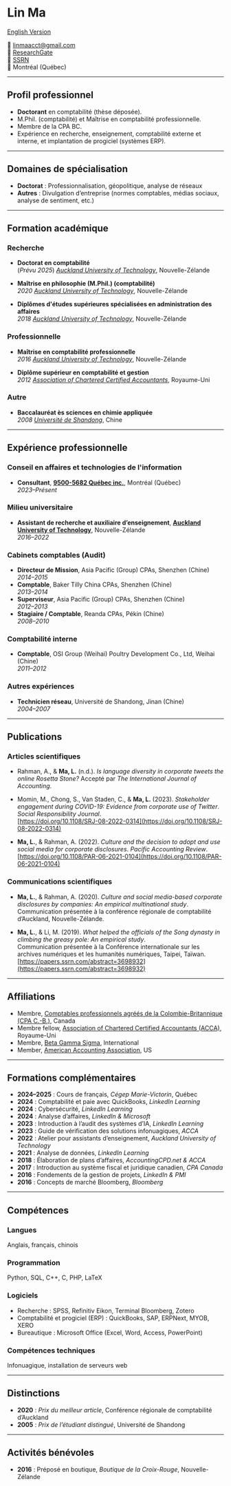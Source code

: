 # Lin Ma
[English Version](https://95005682.ca/LinAcademia)

📧 [linmaacct@gmail.com](mailto:linmaacct@gmail.com)  
🔬 [ResearchGate](https://www.researchgate.net/profile/Lin-Ma-50)  
📝 [SSRN](https://papers.ssrn.com/sol3/cf_dev/AbsByAuth.cfm?per_id=4386573)  
📍 Montréal (Québec)  

---

## Profil professionnel

- **Doctorant** en comptabilité (thèse déposée).  
- M.Phil. (comptabilité) et Maîtrise en comptabilité professionnelle.  
- Membre de la CPA BC.  
- Expérience en recherche, enseignement, comptabilité externe et interne, et implantation de progiciel (systèmes ERP).

---

## Domaines de spécialisation

- **Doctorat** : Professionnalisation, géopolitique, analyse de réseaux  
- **Autres** : Divulgation d’entreprise (normes comptables, médias sociaux, analyse de sentiment, etc.)

---

## Formation académique

### Recherche

- **Doctorat en comptabilité**  
(*Prévu 2025*) [*Auckland University of Technology*](https://www.aut.ac.nz/), Nouvelle-Zélande  

- **Maîtrise en philosophie (M.Phil.) (comptabilité)**  
*2020* [*Auckland University of Technology*](https://www.aut.ac.nz/), Nouvelle-Zélande  

- **Diplômes d'études supérieures spécialisées en administration des affaires**  
*2018* [*Auckland University of Technology*](https://www.aut.ac.nz/), Nouvelle-Zélande  

### Professionnelle

- **Maîtrise en comptabilité professionnelle**  
*2016* [*Auckland University of Technology*](https://www.aut.ac.nz/), Nouvelle-Zélande  

- **Diplôme supérieur en comptabilité et gestion**  
*2012* [*Association of Chartered Certified Accountants*](https://www.accaglobal.com/us/en.html), Royaume-Uni  

### Autre

- **Baccalauréat ès sciences en chimie appliquée**  
*2008* [*Université de Shandong*](https://www.en.sdu.edu.cn/), Chine  

---

## Expérience professionnelle

### Conseil en affaires et technologies de l'information

- **Consultant**, [**9500-5682 Québec inc.**](https://95005682.ca/), Montréal (Québec)  
*2023–Présent*

### Milieu universitaire

- **Assistant de recherche et auxiliaire d’enseignement**, [**Auckland University of Technology**](https://www.aut.ac.nz/), Nouvelle-Zélande  
*2016–2022*

### Cabinets comptables (Audit)

- **Directeur de Mission**, Asia Pacific (Group) CPAs, Shenzhen (Chine)  
*2014–2015*  
- **Comptable**, Baker Tilly China CPAs, Shenzhen (Chine)  
*2013–2014*  
- **Superviseur**, Asia Pacific (Group) CPAs, Shenzhen (Chine)  
*2012–2013*  
- **Stagiaire / Comptable**, Reanda CPAs, Pékin (Chine)  
*2008–2010*

### Comptabilité interne

- **Comptable**, OSI Group (Weihai) Poultry Development Co., Ltd, Weihai (Chine)  
*2011–2012*

### Autres expériences

- **Technicien réseau**, Université de Shandong, Jinan (Chine)  
*2004–2007*

---

## Publications

### Articles scientifiques

- Rahman, A., & **Ma, L.** (n.d.). *Is language diversity in corporate tweets the online Rosetta Stone?* Accepté par *The International Journal of Accounting*.

- Momin, M., Chong, S., Van Staden, C., & **Ma, L.** (2023). *Stakeholder engagement during COVID-19: Evidence from corporate use of Twitter*. *Social Responsibility Journal*.  
  [https://doi.org/10.1108/SRJ-08-2022-0314](https://doi.org/10.1108/SRJ-08-2022-0314)

- **Ma, L.**, & Rahman, A. (2022). *Culture and the decision to adopt and use social media for corporate disclosures*. *Pacific Accounting Review*.  
  [https://doi.org/10.1108/PAR-06-2021-0104](https://doi.org/10.1108/PAR-06-2021-0104)

### Communications scientifiques

- **Ma, L.**, & Rahman, A. (2020). *Culture and social media-based corporate disclosures by companies: An empirical multinational study*.  
  Communication présentée à la conférence régionale de comptabilité d’Auckland, Nouvelle-Zélande.

- **Ma, L.**, & Li, M. (2019). *What helped the officials of the Song dynasty in climbing the greasy pole: An empirical study*.  
  Communication présentée à la Conférence internationale sur les archives numériques et les humanités numériques, Taipei, Taïwan.  
  [https://papers.ssrn.com/abstract=3698932](https://papers.ssrn.com/abstract=3698932)

---

## Affiliations

- Membre, [Comptables professionnels agréés de la Colombie-Britannique (CPA C.-B.)](https://bccpa.ca), Canada  
- Membre fellow, [Association of Chartered Certified Accountants (ACCA)](https://www.accaglobal.com/gb/en.html), Royaume-Uni  
- Membre, [Beta Gamma Sigma](https://www.betagammasigma.org/home), International  
- Member, [American Accounting Association](https://certificates.aaahq.org/f9ae9019-6dc3-491b-9383-ae5ff9443d60), US
---

## Formations complémentaires

- **2024–2025** : Cours de français, *Cégep Marie-Victorin*, Québec  
- **2024** : Comptabilité et paie avec QuickBooks, *LinkedIn Learning*  
- **2024** : Cybersécurité, *LinkedIn Learning*  
- **2024** : Analyse d’affaires, *LinkedIn & Microsoft*  
- **2023** : Introduction à l’audit des systèmes d’IA, *LinkedIn Learning*  
- **2023** : Guide de vérification des solutions infonuagiques, *ACCA*  
- **2022** : Atelier pour assistants d’enseignement, *Auckland University of Technology*  
- **2021** : Analyse de données, *LinkedIn Learning*  
- **2018** : Élaboration de plans d’affaires, *AccountingCPD.net & ACCA*  
- **2017** : Introduction au système fiscal et juridique canadien, *CPA Canada*  
- **2016** : Fondements de la gestion de projets, *LinkedIn & PMI*  
- **2016** : Concepts de marché Bloomberg, *Bloomberg*

---

## Compétences

### Langues

Anglais, français, chinois

### Programmation

Python, SQL, C++, C, PHP, LaTeX

### Logiciels

- Recherche : SPSS, Refinitiv Eikon, Terminal Bloomberg, Zotero  
- Comptabilité et progiciel (ERP) : QuickBooks, SAP, ERPNext, MYOB, XERO  
- Bureautique : Microsoft Office (Excel, Word, Access, PowerPoint)

### Compétences techniques

Infonuagique, installation de serveurs web

---

## Distinctions

- **2020** : *Prix du meilleur article*, Conférence régionale de comptabilité d’Auckland  
- **2005** : *Prix de l’étudiant distingué*, Université de Shandong  

---

## Activités bénévoles

- **2016** : Préposé en boutique, *Boutique de la Croix-Rouge*, Nouvelle-Zélande
